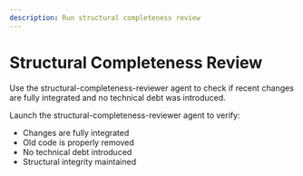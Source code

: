 ```yaml
---
description: Run structural completeness review
---
```


# Structural Completeness Review

Use the structural-completeness-reviewer agent to check if recent changes are fully integrated and no technical debt was introduced.

Launch the structural-completeness-reviewer agent to verify:
- Changes are fully integrated
- Old code is properly removed  
- No technical debt introduced
- Structural integrity maintained
